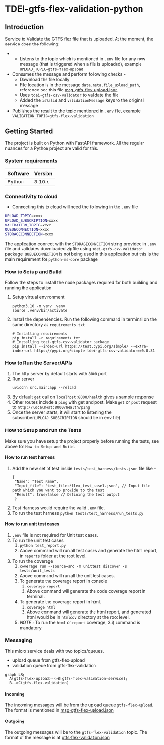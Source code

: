 # TDEI-gtfs-flex-validation-python
## Introduction 
Service to Validate the GTFS flex file that is uploaded. At the moment, the service does the following:
- - Listens to the topic which is mentioned in `.env` file for any new message (that is triggered when a file is uploaded), example  `UPLOAD_TOPIC=gtfs-flex-upload`
- Consumes the message and perform following checks - 
  - Download the file locally 
  - File location is in the message `data.meta.file_upload_path`, reference see this file [msg-gtfs-flex-upload.json](./src/assets/msg-gtfs-flex-upload.json)
  - Uses `tdei-gtfs-csv-validator` to validate the file
  - Added the `isValid` and `validationMessage` keys to the original message
- Publishes the result to the topic mentioned in `.env` file, example `VALIDATION_TOPIC=gtfs-flex-validation`

## Getting Started
The project is built on Python with FastAPI framework. All the regular nuances for a Python project are valid for this.

### System requirements
| Software   | Version |
|------------|---------|
| Python     | 3.10.x  |


### Connectivity to cloud
- Connecting this to cloud will need the following in the `.env` file

```bash
UPLOAD_TOPIC=xxxx
UPLOAD_SUBSCRIPTION=xxxx
VALIDATION_TOPIC=xxxx
QUEUECONNECTION=xxxx
STORAGECONNECTION=xxxx
```
The application connect with the `STORAGECONNECTION` string provided in `.env` file and validates downloaded zipfile using `tdei-gtfs-csv-validator` package.
`QUEUECONNECTION` is not being used in this application but this is the main requirement for `python-ms-core` package

### How to Setup and Build
Follow the steps to install the node packages required for both building and running the application

1. Setup virtual environment
    ```
    python3.10 -m venv .venv
    source .venv/bin/activate
    ```

2. Install the dependencies. Run the following command in terminal on the same directory as `requirements.txt`
    ```
    # Installing requirements
    pip install -r requirements.txt
    # Installing tdei-gtfs-csv-validator package
    pip install --index-url https://test.pypi.org/simple/ --extra-index-url https://pypi.org/simple tdei-gtfs-csv-validator==0.0.31 
    ```
### How to Run the Server/APIs   

1. The http server by default starts with `8000` port
2. Run server
    ```
    uvicorn src.main:app --reload
    ```
3. By default `get` call on `localhost:8000/health` gives a sample response
4. Other routes include a `ping` with get and post. Make `get` or `post` request to `http://localhost:8000/health/ping`
5. Once the server starts, it will start to listening the subscriber(`UPLOAD_SUBSCRIPTION` should be in env file)

### How to Setup and run the Tests

Make sure you have setup the project properly before running the tests, see above for `How to Setup and Build`.

#### How to run test harness
1. Add the new set of test inside `tests/test_harness/tests.json` file like -
    ```
    {
     "Name": "Test Name",
     "Input_file": "test_files/flex_test_case1.json", // Input file path which you want to provide to the test
     "Result": true/false // Defining the test output 
     }
    ```
2. Test Harness would require the valid `.env` file.
3. To run the test harness `python tests/test_harness/run_tests.py` 
#### How to run unit test cases
1. `.env` file is not required for Unit test cases.
2. To run the unit test cases
   1. `python test_report.py`
   2. Above command will run all test cases and generate the html report, in `reports` folder at the root level.
3. To run the coverage
   1. `coverage run --source=src -m unittest discover -s tests/unit_tests`
   2. Above command will run all the unit test cases.
   3. To generate the coverage report in console
      1. `coverage report`
      2. Above command will generate the code coverage report in terminal. 
   4. To generate the coverage report in html.
      1. `coverage html`
      2. Above command will generate the html report, and generated html would be in `htmlcov` directory at the root level.
   5. _NOTE :_ To run the `html` or `report` coverage, 3.i) command is mandatory


### Messaging

This micro service deals with two topics/queues. 
- upload queue from gtfs-flex-upload
- validation queue from gtfs-flex-validation


```mermaid
graph LR;
  A(gtfs-flex-upload)-->B[gtfs-flex-validation-service];
  B-->C(gtfs-flex-validation)
```
#### Incoming
The incoming messages will be from the upload queue `gtfs-flex-upload`.
The format is mentioned in [msg-gtfs-flex-upload.json](./src/assets/msg-gtfs-flex-upload.json)

#### Outgoing
The outgoing messages will be to the `gtfs-flex-validation` topic.
The format of the message is at [gtfs-flex-validation.json](./src/assets/msg-gtfs-flex-validation.json)

